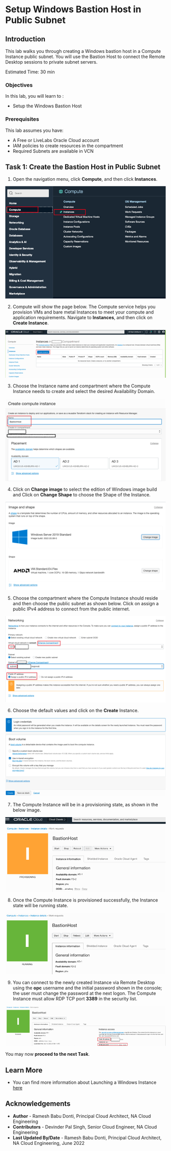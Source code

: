 # Setup Windows Bastion Host in Public Subnet

## Introduction

This lab walks you through creating a Windows bastion host in a Compute Instance public subnet. You will use the Bastion Host to connect the Remote Desktop sessions to private subnet servers. 

Estimated Time: 30 min

### Objectives
In this lab, you will learn to :
* Setup the Windows Bastion Host

### Prerequisites  

This lab assumes you have:
- A Free or LiveLabs Oracle Cloud account
- IAM policies to create resources in the compartment
- Required Subnets are available in VCN

##  Task 1: Create the Bastion Host in Public Subnet

1. Open the navigation menu, click **Compute**, and then click **Instances**.

  ![OCI Compute Instance](./images/create-instance-oci.png "OCI Compute Instance")

2. Compute will show the page below. The Compute service helps you provision VMs and bare metal Instances to meet your compute and application requirements. Navigate to **Instances**, and then click on **Create Instance**.

  ![OCI Compute Instance create Instance](./images/create-instance.png "OCI Compute Instance create Instance")

3. Choose the Instance name and compartment where the Compute Instance needs to create and select the desired Availability Domain.

  ![OCI Compute instance name](./images/create-instance-name.png "OCI Compute instance name")

4. Click on **Change image** to select the edition of Windows image build and Click on **Change Shape** to choose the Shape of the Instance.

  ![OCI Compute instance shape select](./images/create-instance-shape.png "OCI Compute instance shape select")

5. Choose the compartment where the Compute Instance should reside and then choose the public subnet as shown below. Click on assign a public IPv4 address to connect from the public internet.

  ![OCI Compute Instance VCN](./images/create-instance-comp.png "OCI Compute Instance VCN")

6. Choose the default values and click on the **Create** Instance.

  ![OCI create Compute Instance](./images/create-instance-bootvolume.png "OCI create Compute Instance")

7. The Compute Instance will be in a provisioning state, as shown in the below image.

  ![OCI create Compute Instance](./images/create-instance-provisioning.png "OCI create Compute Instance")

8. Once the Compute Instance is provisioned successfully, the Instance state will be running state.

  ![OCI Compute Instance status](./images/create-instance-running.png "OCI Compute Instance status")

9. You can connect to the newly created Instance via Remote Desktop using the **opc** username and the initial password shown in the console; the user must change the password at the next logon. The Compute Instance must allow RDP TCP port **3389** in the security list.

  ![OCI Compute Instance RDP username](./images/create-instance-userdetails.png "OCI Compute Instance RDP username")

  You may now **proceed to the next Task**.

## Learn More
- You can find more information about Launching a Windows Instance [here](https://docs.oracle.com/en-us/iaas/Content/GSG/Tasks/launchinginstanceWindows.htm)


## Acknowledgements
* **Author** - Ramesh Babu Donti, Principal Cloud Architect, NA Cloud Engineering
* **Contributors** -  Devinder Pal Singh, Senior Cloud Engineer, NA Cloud Engineering
* **Last Updated By/Date** - Ramesh Babu Donti, Principal Cloud Architect, NA Cloud Engineering, June 2022
